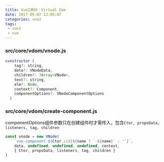 ```yaml
---
title: Vue2源码：Virtual Dom
date: 2017-05-07 13:05:07
categories: vue2
tags:
 - vue2
 - vue
---
```


### src/core/vdom/vnode.js


```js
constructor (
    tag?: string,
    data?: VNodeData,
    children?: ?Array<VNode>,
    text?: string,
    elm?: Node,
    context?: Component,
    componentOptions?: VNodeComponentOptions
  )
```
### src/core/vdom/create-component.js
componentOptions组件参数只在创建组件时才需传入，包含`Ctor, propsData, listeners, tag, children`
```js
const vnode = new VNode(
	`vue-component-${Ctor.cid}${name ? `-${name}` : ''}`,
	data, undefined, undefined, undefined, context,
	{ Ctor, propsData, listeners, tag, children }
)
```
